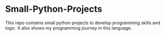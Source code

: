 # Small-Python-Projects
This repo contains small python projects to develop programming skills and logic. It also shows my programming journey in this language. 
